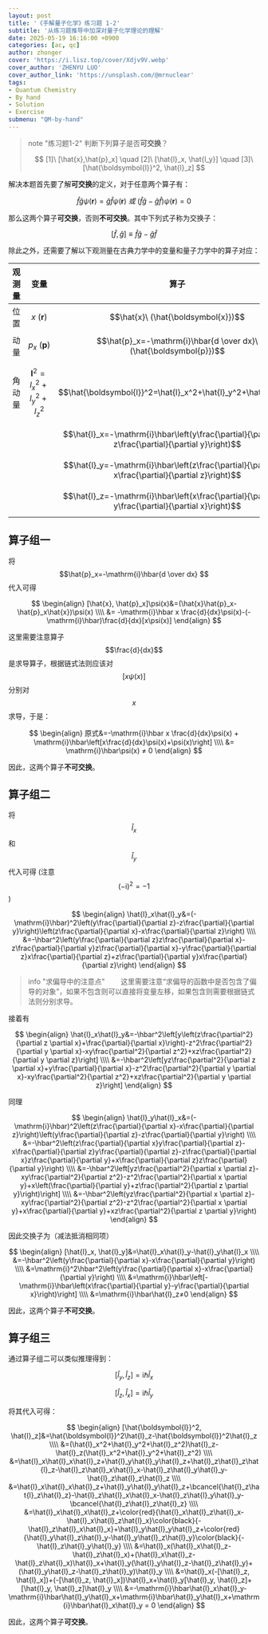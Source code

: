 ```yaml
---
layout: post
title: '《手解量子化学》练习题 1-2'
subtitle: '从练习题推导中加深对量子化学理论的理解'
date: 2025-05-19 16:16:00 +0900
categories: [ac, qc]
author: zhonger
cover: 'https://i.lisz.top/cover/Xdjv9V.webp'
cover_author: 'ZHENYU LUO'
cover_author_link: 'https://unsplash.com/@mrnuclear'
tags: 
- Quantum Chemistry
- By hand
- Solution
- Exercise
submenu: "QM-by-hand"
---
```


> note "练习题1-2"
> 判断下列算子是否**可交换**？
>
> $$ [1]\ [\hat{x},\hat{p}_x] \quad [2]\ [\hat{l}_x, \hat{l_y}] \quad [3]\ [\hat{\boldsymbol{l}}^2, \hat{l}_z] $$

解决本题首先要了解**可交换**的定义，对于任意两个算子有：

$$\hat{f}\hat{g}\psi(\boldsymbol{r})=\hat{g}\hat{f}\psi(\boldsymbol{r})\ 或\ (\hat{f}\hat{g}-\hat{g}\hat{f})\psi(\boldsymbol{r})=0$$

那么这两个算子**可交换**，否则**不可交换**。其中下列式子称为交换子：

$$[\hat{f}, \hat{g}] \equiv \hat{f}\hat{g}-\hat{g}\hat{f}$$

除此之外，还需要了解以下观测量在古典力学中的变量和量子力学中的算子对应：

| 观测量 | 变量 | 算子 |
| :-- | :--: | :--: |
| 位置 | $$x\ (\boldsymbol{r})$$ | $$\hat{x}\ (\hat{\boldsymbol{x}})$$ |
| 动量 | $$p_x\ (\boldsymbol{p})$$ | $$\hat{p}_x=-\mathrm{i}\hbar{d \over dx}\ (\hat{\boldsymbol{p}})$$ |
| 角动量 | $$\boldsymbol{l}^2=l_x^2+l_y^2+l_z^2$$ | $$\hat{\boldsymbol{l}}^2=\hat{l}_x^2+\hat{l}_y^2+\hat{l}_z^2$$ |
| | | $$\hat{l}_x=-\mathrm{i}\hbar\left(y\frac{\partial}{\partial z}-z\frac{\partial}{\partial y}\right)$$ |
| | | $$\hat{l}_y=-\mathrm{i}\hbar\left(z\frac{\partial}{\partial x}-x\frac{\partial}{\partial z}\right)$$ |
| | | $$\hat{l}_z=-\mathrm{i}\hbar\left(x\frac{\partial}{\partial y}-y\frac{\partial}{\partial x}\right)$$ |

## 算子组一

将 $$\hat{p}_x=-\mathrm{i}\hbar{d \over dx} $$ 代入可得

$$
\begin{align}
[\hat{x}, \hat{p}_x]\psi(x)&=(\hat{x}\hat{p}_x-\hat{p}_x\hat{x})\psi(x) \\\\
&= -\mathrm{i}\hbar x \frac{d}{dx}\psi(x)-(-\mathrm{i}\hbar)\frac{d}{dx}[x\psi(x)]
\end{align}
$$

这里需要注意算子 $$\frac{d}{dx}$$ 是求导算子，根据链式法则应该对 $$[x\psi(x)]$$ 分别对 $$x$$ 求导，于是：

$$
\begin{align}
原式&=-\mathrm{i}\hbar x \frac{d}{dx}\psi(x) + \mathrm{i}\hbar\left[x\frac{d}{dx}\psi(x)+\psi(x)\right] \\\\
&= \mathrm{i}\hbar\psi(x) ≠ 0
\end{align}
$$

因此，这两个算子**不可交换**。

## 算子组二

将 $$\hat{l}_x$$ 和 $$\hat{l}_y$$ 代入可得 (注意 $$\mathrm{(-i)}^2=-1$$)

$$
\begin{align}
\hat{l}_x\hat{l}_y&=(-\mathrm{i}\hbar)^2\left(y\frac{\partial}{\partial z}-z\frac{\partial}{\partial y}\right)\left(z\frac{\partial}{\partial x}-x\frac{\partial}{\partial z}\right) \\\\
&=-\hbar^2\left(y\frac{\partial}{\partial z}z\frac{\partial}{\partial x}-z\frac{\partial}{\partial y}z\frac{\partial}{\partial x}-y\frac{\partial}{\partial z}x\frac{\partial}{\partial z}+z\frac{\partial}{\partial y}x\frac{\partial}{\partial z}\right)
\end{align}
$$

> info "求偏导中的注意点"
> &emsp;&emsp;这里需要注意“求偏导的函数中是否包含了偏导的对象”，如果不包含则可以直接将变量左移，如果包含则需要根据链式法则分别求导。

接着有

$$
\begin{align}
\hat{l}_x\hat{l}_y&=-\hbar^2\left[y\left(z\frac{\partial^2}{\partial z \partial x}+\frac{\partial}{\partial x}\right)-z^2\frac{\partial^2}{\partial y \partial x}-xy\frac{\partial^2}{\partial z^2}+xz\frac{\partial^2}{\partial y \partial z}\right] \\\\
&=-\hbar^2\left[yz\frac{\partial^2}{\partial z \partial x}+y\frac{\partial}{\partial x}-z^2\frac{\partial^2}{\partial y \partial x}-xy\frac{\partial^2}{\partial z^2}+xz\frac{\partial^2}{\partial y \partial z}\right]
\end{align}
$$

同理

$$
\begin{align}
\hat{l}_y\hat{l}_x&=(-\mathrm{i}\hbar)^2\left(z\frac{\partial}{\partial x}-x\frac{\partial}{\partial z}\right)\left(y\frac{\partial}{\partial z}-z\frac{\partial}{\partial y}\right) \\\\
&=-\hbar^2\left(z\frac{\partial}{\partial x}y\frac{\partial}{\partial z}-x\frac{\partial}{\partial z}y\frac{\partial}{\partial z}-z\frac{\partial}{\partial x}z\frac{\partial}{\partial y}+x\frac{\partial}{\partial z}z\frac{\partial}{\partial y}\right) \\\\
&=-\hbar^2\left[yz\frac{\partial^2}{\partial x \partial z}-xy\frac{\partial^2}{\partial z^2}-z^2\frac{\partial^2}{\partial x \partial y}+x\left(\frac{\partial}{\partial y}+z\frac{\partial^2}{\partial z \partial y}\right)\right] \\\\
&=-\hbar^2\left(yz\frac{\partial^2}{\partial x \partial z}-xy\frac{\partial^2}{\partial z^2}-z^2\frac{\partial^2}{\partial x \partial y}+x\frac{\partial}{\partial y}+xz\frac{\partial^2}{\partial z \partial y}\right)
\end{align}
$$

因此交换子为（减法抵消相同项）

$$
\begin{align}
[\hat{l}_x, \hat{l}_y]&=\hat{l}_x\hat{l}_y-\hat{l}_y\hat{l}_x \\\\
&=-\hbar^2\left(y\frac{\partial}{\partial x}-x\frac{\partial}{\partial y}\right) \\\\
&=\mathrm{i}^2\hbar^2\left(y\frac{\partial}{\partial x}-x\frac{\partial}{\partial y}\right) \\\\
&=\mathrm{i}\hbar\left[-\mathrm{i}\hbar\left(x\frac{\partial}{\partial y}-y\frac{\partial}{\partial x}\right)\right] \\\\
&=\mathrm{i}\hbar\hat{l}_z≠0
\end{align}
$$

因此，这两个算子**不可交换**。

## 算子组三

通过算子组二可以类似推理得到：

$$[\hat{l}_y, \hat{l}_z]=\mathrm{i}\hbar\hat{l}_x$$

$$[\hat{l}_z, \hat{l}_x]=\mathrm{i}\hbar\hat{l}_y$$

将其代入可得：

$$
\begin{align}
[\hat{\boldsymbol{l}}^2, \hat{l}_z]&=\hat{\boldsymbol{l}}^2\hat{l}_z-\hat{\boldsymbol{l}}^2\hat{l}_z \\\\
&=(\hat{l}_x^2+\hat{l}_y^2+\hat{l}_z^2)\hat{l}_z-\hat{l}_z(\hat{l}_x^2+\hat{l}_y^2+\hat{l}_z^2) \\\\
&=\hat{l}_x\hat{l}_x\hat{l}_z+\hat{l}_y\hat{l}_y\hat{l}_z+\hat{l}_z\hat{l}_z\hat{l}_z-\hat{l}_z\hat{l}_x\hat{l}_x-\hat{l}_z\hat{l}_y\hat{l}_y-\hat{l}_z\hat{l}_z\hat{l}_z \\\\
&=\hat{l}_x\hat{l}_x\hat{l}_z+\hat{l}_y\hat{l}_y\hat{l}_z+\bcancel{\hat{l}_z\hat{l}_z\hat{l}_z}-\hat{l}_z\hat{l}_x\hat{l}_x-\hat{l}_z\hat{l}_y\hat{l}_y-\bcancel{\hat{l}_z\hat{l}_z\hat{l}_z} \\\\
&=\hat{l}_x\hat{l}_x\hat{l}_z+\color{red}{\hat{l}_x\hat{l}_z\hat{l}_x-\hat{l}_x\hat{l}_z\hat{l}_x}\color{black}{-\hat{l}_z\hat{l}_x\hat{l}_x}+\hat{l}_y\hat{l}_y\hat{l}_z+\color{red}{\hat{l}_y\hat{l}_z\hat{l}_y-\hat{l}_y\hat{l}_z\hat{l}_y}\color{black}{-\hat{l}_z\hat{l}_y\hat{l}_y} \\\\
&=\hat{l}_x(\hat{l}_x\hat{l}_z-\hat{l}_z\hat{l}_x)+(\hat{l}_x\hat{l}_z-\hat{l}_z\hat{l}_x)\hat{l}_x+\hat{l}_y(\hat{l}_y\hat{l}_z-\hat{l}_z\hat{l}_y)+(\hat{l}_y\hat{l}_z-\hat{l}_z\hat{l}_y)\hat{l}_y \\\\
&=\hat{l}_x(-[\hat{l}_z, \hat{l}_x])+(-[\hat{l}_z, \hat{l}_x])\hat{l}_x+\hat{l}_y[\hat{l}_y, \hat{l}_z]+[\hat{l}_y, \hat{l}_z]\hat{l}_y \\\\
&=-\mathrm{i}\hbar\hat{l}_x\hat{l}_y-\mathrm{i}\hbar\hat{l}_y\hat{l}_x+\mathrm{i}\hbar\hat{l}_y\hat{l}_x+\mathrm{i}\hbar\hat{l}_x\hat{l}_y = 0
\end{align}
$$

因此，这两个算子**可交换**。
